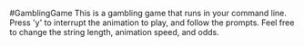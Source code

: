 #GamblingGame
This is a gambling game that runs in your command line. Press 'y' to interrupt the animation to play, and follow the prompts. Feel free to change the string length, animation speed, and odds. 
